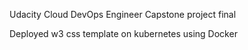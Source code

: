  Udacity Cloud DevOps Engineer
 Capstone project final

Deployed w3 css template on kubernetes using Docker




